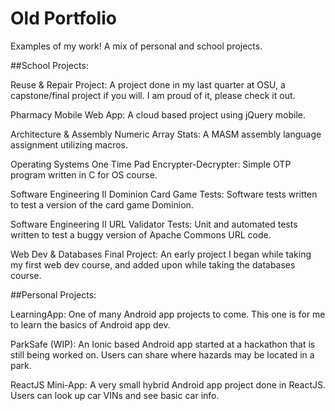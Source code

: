 # Old Portfolio
Examples of my work! A mix of personal and school projects.


##School Projects:

Reuse & Repair Project: A project done in my last quarter at OSU, a capstone/final project if you will. I am proud of it, please check it out.

Pharmacy Mobile Web App: A cloud based project using jQuery mobile.

Architecture & Assembly Numeric Array Stats: A MASM assembly language assignment utilizing macros.

Operating Systems One Time Pad Encrypter-Decrypter: Simple OTP program written in C for OS course.

Software Engineering II Dominion Card Game Tests: Software tests written to test a version of the card game Dominion.

Software Engineering II URL Validator Tests: Unit and automated tests written to test a buggy version of Apache Commons URL code.

Web Dev & Databases Final Project: An early project I began while taking my first web dev course, and added upon while taking the databases course.


##Personal Projects:

LearningApp: One of many Android app projects to come. This one is for me to learn the basics of Android app dev.

ParkSafe (WIP): An Ionic based Android app started at a hackathon that is still being worked on. Users can share where hazards may be located in a park.

ReactJS Mini-App: A very small hybrid Android app project done in ReactJS. Users can look up car VINs and see basic car info.

